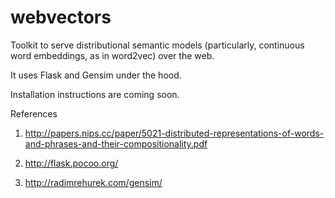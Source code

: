 # webvectors
Toolkit to serve distributional semantic models (particularly, continuous word embeddings, as in word2vec) over the web.

It uses Flask and Gensim under the hood.

Installation instructions are coming soon.

References

1. http://papers.nips.cc/paper/5021-distributed-representations-of-words-and-phrases-and-their-compositionality.pdf

2. http://flask.pocoo.org/

3. http://radimrehurek.com/gensim/


